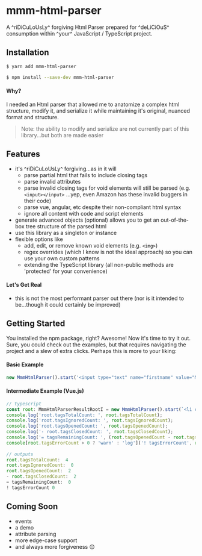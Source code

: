 # mmm-html-parser

A ^riDiCuLoUsLy^ forgiving Html Parser prepared for ^deLiCiOuS^ consumption within ^your^ JavaScript / TypeScript project.

## Installation

```bash
$ yarn add mmm-html-parser
```

```bash
$ npm install --save-dev mmm-html-parser
```

#### Why?

I needed an Html parser that allowed me to anatomize a complex html structure, modify it, and serialize it while maintaining it's original, nuanced format and structure.

> Note: the ability to modify and serialize are not currently part of this library...but both are made easier

## Features
* it's ^riDiCuLoUsLy^ forgiving...as in it will
  * parse partial html that fails to include closing tags
  * parse invalid attributes
  * parse invalid closing tags for void elements will still be parsed (e.g. ```<input></input>``` ...yep, even Amazon has these invalid buggers in their code)
  * parse vue, angular, etc despite their non-compliant html syntax
  * ignore all content with code and script elements
* generate advanced objects (optional) allows you to get an out-of-the-box tree structure of the parsed html
* use this library as a singleton or instance
* flexible options like
  * add, edit, or remove known void elements (e.g. ```<img>```)
  * regex overrides (which I know is not the ideal approach) so you can use your own custom patterns
  * extending the TypeScript library (all non-public methods are 'protected' for your convenience)

#### Let's Get Real
* this is not the most performant parser out there (nor is it intended to be...though it could certainly be improved)

## Getting Started

You installed the npm package, right? Awesome! Now it's time to try it out. Sure, you could check out the examples, but that requires navigating the project and a slew of extra clicks. Perhaps this is more to your liking:

#### Basic Example

```js
new MmmHtmlParser().start('<input type="text" name="firstname" value="Mickey">');
```

#### Intermediate Example (Vue.js)

```js
// typescript
const root: MmmHtmlParserResultRootI = new MmmHtmlParser().start(`<li class="item"><div :class="{'type-tag': model.type === 'Tag', 'type-text': model.type === 'Text'}" @click="toggle" @dblclick="changeType"></div></li>`);
console.log('root.tagsTotalCount: ', root.tagsTotalCount);
console.log('root.tagsIgnoredCount: ', root.tagsIgnoredCount);
console.log('root.tagsOpenedCount: ', root.tagsOpenedCount);
console.log('- root.tagsClosedCount: ', root.tagsClosedCount);
console.log('= tagsRemainingCount: ', (root.tagsOpenedCount - root.tagsClosedCount));
console[root.tagsErrorCount > 0 ? 'warn' : 'log']('! tagsErrorCount', root.tagsErrorCount);
 
// outputs
root.tagsTotalCount:  4
root.tagsIgnoredCount:  0
root.tagsOpenedCount:  2
- root.tagsClosedCount:  2
= tagsRemainingCount:  0
! tagsErrorCount 0
```

## Coming Soon
* events
* a demo
* attribute parsing
* more edge-case support
* and always more forgiveness :blush:
